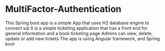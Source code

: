 # MultiFactor-Authentication
This Spring boot app is a simple App that uses H2 database engine to connect sql 
It is a simple ticketing application that has a front end for general information and a book ticketing page
Admins can view, delete, update or add new tickets 
The app is using Angular framework, and Spring boot
